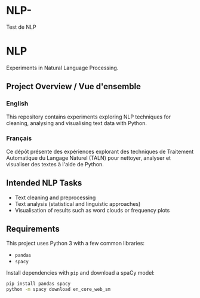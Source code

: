 # NLP-
Test de NLP
# NLP

Experiments in Natural Language Processing.

## Project Overview / Vue d'ensemble

### English

This repository contains experiments exploring NLP techniques for cleaning,
analysing and visualising text data with Python.

### Français

Ce dépôt présente des expériences explorant des techniques de Traitement
Automatique du Langage Naturel (TALN) pour nettoyer, analyser et visualiser des
textes à l'aide de Python.

## Intended NLP Tasks

- Text cleaning and preprocessing
- Text analysis (statistical and linguistic approaches)
- Visualisation of results such as word clouds or frequency plots

## Requirements

This project uses Python 3 with a few common libraries:

- `pandas`
- `spacy`

Install dependencies with `pip` and download a spaCy model:

```bash
pip install pandas spacy
python -m spacy download en_core_web_sm
